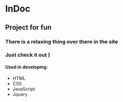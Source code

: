 # InDoc

## Project for fun
### There is a relaxing thing over there in the site
### Just check it out )

#### Used in developing:
* HTML
* CSS
* JavaScript
* Jquery
